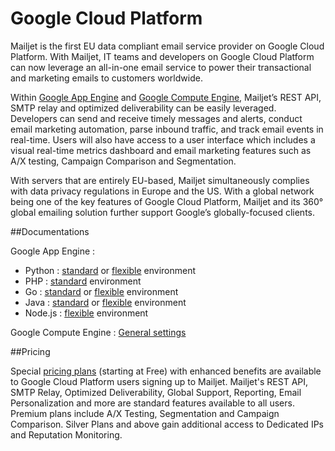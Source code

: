 # Google Cloud Platform

Mailjet is the first EU data compliant email service provider on Google Cloud Platform. With Mailjet, IT teams and developers on Google Cloud Platform can now leverage an all-in-one email service to power their transactional and marketing emails to customers worldwide.

Within <a href="https://cloud.google.com/appengine/docs/python/mail/mailjet" target="_blank">Google App Engine</a> and <a href="https://cloud.google.com/compute/docs/tutorials/sending-mail/using-mailjet" target="_blank">Google Compute Engine</a>, Mailjet’s REST API, SMTP relay and optimized deliverability can be easily leveraged. Developers can send and receive timely messages and alerts, conduct email marketing automation, parse inbound traffic, and track email events in real-time. Users will also have access to a user interface which includes a visual real-time metrics dashboard and email marketing features such as A/X testing, Campaign Comparison and Segmentation.

With servers that are entirely EU-based, Mailjet simultaneously complies with data privacy regulations in Europe and the US. With a global network being one of the key features of Google Cloud Platform, Mailjet and its 360° global emailing solution further support Google’s globally-focused clients.

##Documentations

Google App Engine : 

 - Python : <a href="https://cloud.google.com/appengine/docs/python/mail/mailjet" target="_blank">standard</a> or <a href="https://cloud.google.com/appengine/docs/flexible/python/sending-emails-with-mailjet" target="_blank">flexible</a> environment
 - PHP : <a href="https://cloud.google.com/appengine/docs/php/mail/mailjet" target="_blank">standard</a> environment 
 - Go : <a href="https://cloud.google.com/appengine/docs/go/mail/mailjet" target="_blank">standard</a> or <a href="https://cloud.google.com/appengine/docs/flexible/go/sending-emails-with-mailjet" target="_blank">flexible</a> environment
 - Java : <a href="https://cloud.google.com/appengine/docs/java/mail/mailjet" target="_blank">standard</a> or <a href="https://cloud.google.com/appengine/docs/flexible/java/sending-emails-with-mailjet" target="_blank">flexible</a> environment 
 - Node.js : <a href="https://cloud.google.com/appengine/docs/flexible/nodejs/sending-emails-with-mailjet" target="_blank">flexible</a> environment 

Google Compute Engine : <a href="https://cloud.google.com/compute/docs/tutorials/sending-mail/using-mailjet" target="_blank">General settings</a>

##Pricing 

Special <a href="https://www.mailjet.com/google#pricing" target="_blank">pricing plans</a> (starting at Free) with enhanced benefits are available to Google Cloud Platform users signing up to Mailjet. Mailjet's REST API, SMTP Relay, Optimized Deliverability, Global Support, Reporting, Email Personalization and more are standard features available to all users. Premium plans include A/X Testing, Segmentation and Campaign Comparison. Silver Plans and above gain additional access to Dedicated IPs and Reputation Monitoring.

